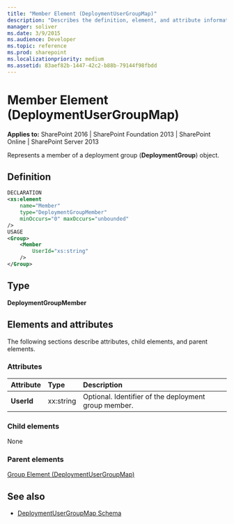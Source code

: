 ```yaml
---
title: "Member Element (DeploymentUserGroupMap)"
description: "Describes the definition, element, and attribute information for the Member Element (DeploymentUserGroupMap)."
manager: soliver
ms.date: 3/9/2015
ms.audience: Developer
ms.topic: reference
ms.prod: sharepoint
ms.localizationpriority: medium
ms.assetid: 83aef82b-1447-42c2-b88b-79144f98fbdd
---
```


# Member Element (DeploymentUserGroupMap)

**Applies to:** SharePoint 2016 | SharePoint Foundation 2013 | SharePoint Online | SharePoint Server 2013
  
Represents a member of a deployment group (**DeploymentGroup**) object.

## Definition

```XML
DECLARATION
<xs:element 
    name="Member" 
    type="DeploymentGroupMember" 
    minOccurs="0" maxOccurs="unbounded" 
/>
USAGE
<Group>
    <Member
        UserId="xs:string"
    />
</Group>

```

## Type

**DeploymentGroupMember**
  
## Elements and attributes

The following sections describe attributes, child elements, and parent elements.

### Attributes

|**Attribute**|**Type**|**Description**|
|:-----|:-----|:-----|
|**UserId** <br/> |xx:string  <br/> |Optional. Identifier of the deployment group member.  <br/> |
   
### Child elements

None
   
### Parent elements

[Group Element (DeploymentUserGroupMap)](group-element-deploymentusergroupmap.md)
   
## See also

- [DeploymentUserGroupMap Schema](deploymentusergroupmap-schema.md)

